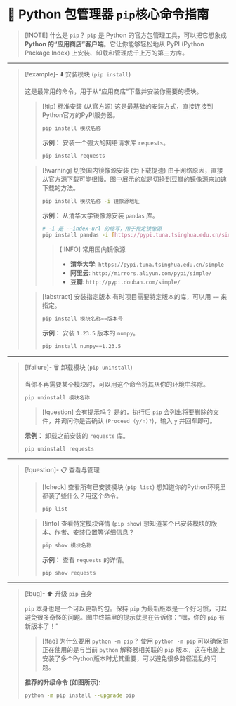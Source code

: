 # 🐍 Python 包管理器 `pip`核心命令指南

> [!NOTE] 什么是 `pip`？
> `pip` 是 Python 的官方包管理工具，可以把它想象成 **Python 的“应用商店”客户端**。它让你能够轻松地从 PyPI (Python Package Index) 上安装、卸载和管理成千上万的第三方库。

---

> [!example]- ⬇️ 安装模块 (`pip install`)
> 
> 这是最常用的命令，用于从“应用商店”下载并安装你需要的模块。
> 
> > [!tip] 标准安装 (从官方源)
> > 这是最基础的安装方式，直接连接到Python官方的PyPI服务器。
> > ```bash
> > pip install 模块名称
> > ```
> > **示例：** 安装一个强大的网络请求库 `requests`。
> > ```bash
> > pip install requests
> > ```
> 
> > [!warning] 切换国内镜像源安装 (为下载提速)
> > 由于网络原因，直接从官方源下载可能很慢。图中展示的就是切换到豆瓣的镜像源来加速下载的方法。
> > ```bash
> > pip install 模块名称 -i 镜像源地址
> > ```
> > **示例：** 从清华大学镜像源安装 `pandas` 库。
> > ```bash
> > # -i 是 --index-url 的缩写，用于指定镜像源
> > pip install pandas -i [https://pypi.tuna.tsinghua.edu.cn/simple](https://pypi.tuna.tsinghua.edu.cn/simple)
> > ```
> > > [!INFO] 常用国内镜像源
> > > - **清华大学**: `https://pypi.tuna.tsinghua.edu.cn/simple`
> > > - **阿里云**: `http://mirrors.aliyun.com/pypi/simple/`
> > > - **豆瓣**: `http://pypi.douban.com/simple/`
> 
> > [!abstract] 安装指定版本
> > 有时项目需要特定版本的库，可以用 `==` 来指定。
> > ```bash
> > pip install 模块名称==版本号
> > ```
> > **示例：** 安装 `1.23.5` 版本的 `numpy`。
> > ```bash
> > pip install numpy==1.23.5
> > ```

---

> [!failure]- 🗑️ 卸载模块 (`pip uninstall`)
> 
> 当你不再需要某个模块时，可以用这个命令将其从你的环境中移除。
> 
> ```bash
> pip uninstall 模块名称
> ```
> > [!question] 会有提示吗？
> > 是的，执行后 `pip` 会列出将要删除的文件，并询问你是否确认 (`Proceed (y/n)?`)，输入 `y` 并回车即可。
> 
> **示例：** 卸载之前安装的 `requests` 库。
> ```bash
> pip uninstall requests
> ```

---

> [!question]- 📋 查看与管理
> 
> > [!check] 查看所有已安装模块 (`pip list`)
> > 想知道你的Python环境里都装了些什么？用这个命令。
> > ```bash
> > pip list
> > ```
> 
> > [!info] 查看特定模块详情 (`pip show`)
> > 想知道某个已安装模块的版本、作者、安装位置等详细信息？
> > ```bash
> > pip show 模块名称
> > ```
> > **示例：** 查看 `requests` 的详情。
> > ```bash
> > pip show requests
> > ```

---

> [!bug]- ⬆️ 升级 `pip` 自身
> 
> `pip` 本身也是一个可以更新的包。保持 `pip` 为最新版本是一个好习惯，可以避免很多奇怪的问题。图中终端里的提示就是在告诉你：“嘿，你的 `pip` 有新版本了！”
> 
> > [!faq] 为什么要用 `python -m pip`？
> > 使用 `python -m pip` 可以确保你正在使用的是与当前 `python` 解释器相关联的 `pip` 版本，这在电脑上安装了多个Python版本时尤其重要，可以避免很多路径混乱的问题。
> 
> **推荐的升级命令 (如图所示):**
> ```bash
> python -m pip install --upgrade pip
> ```